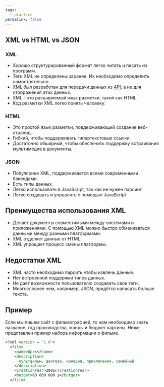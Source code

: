 ```yaml
---
tags:
  - practice
permalink: false
---
```


## XML vs HTML vs JSON

### XML

- Хорошо структурированный формат легко читать и писать из программ.
- Теги XML не определены заранее. Их необходимо определить самостоятельно.
- XML был разработан для передачи данных из [API](/js/api/), а не для отображения этих данных.
- XML - это расширяемый язык разметки, такой как HTML.
- Код разметки XML легко понять человеку.

### HTML

- Это простой язык разметки, поддерживающий создание веб-страниц.
- Гибкий, чтобы поддерживать гипертекстовые ссылки.
- Достаточно обширный, чтобы обеспечить поддержку встраивания мультимедиа в документы.

### JSON

- Популярнее XML, поддерживается всеми современными бэкендами.
- Есть типы данных.
- Легко использовать в JavaScript, так как не нужен парсинг.
- Легко создавать и управлять с помощью JavaScript.

## Преимущества использования XML

- Делает документы совместимыми между системами и приложениями. С помощью XML можно быстро обмениваться данными между разными платформами.
- XML отделяет данные от HTML.
- XML упрощает процесс смены платформы.

## Недостатки XML

- XML часто необходимо парсить чтобы извлечь данные.
- Нет встроенной поддержки типов данных.
- Не даёт возможности пользователю создавать свои теги.
- Многословнее чем, например, JSON, придётся написать больше текста.

## Пример

Если мы пишем сайт с фильмографией, то нам необходимо знать название, год производства, жанры и бюджет картины. Ниже представлен пример набора информации о фильме.

```xml
<?xml version = "1.0">
  <film>
    <name>Шрэк</name>
    <description>
      мультфильм, фэнтези, комедия, приключения, семейный
    </description>
    <creationYear>2001</creationYear>
    <butget>60 000 000 $</butget>
  </film>
```

